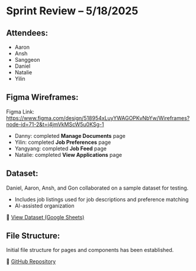 # Sprint Review – 5/18/2025

## Attendees:
- Aaron
- Ansh
- Sanggeon
- Daniel
- Natalie
- Yilin

## Figma Wireframes:
Figma Link: https://www.figma.com/design/518954xLuyYWAGOPKvNbYw/Wireframes?node-id=71-2&t=i4jmVkMScW5u0KSg-1
- Danny: completed **Manage Documents** page
- Yilin: completed **Job Preferences** page
- Yangyang: completed **Job Feed** page
- Natalie: completed **View Applications** page

## Dataset:
Daniel, Aaron, Ansh, and Gon collaborated on a sample dataset for testing.
- Includes job listings used for job descriptions and preference matching
- AI-assisted organization

🔗 [View Dataset (Google Sheets)](https://docs.google.com/spreadsheets/d/148DsX9alRWyxm_KF_6OyZvU2bVFN1SG4fvFxdQOy4yw/edit?usp=sharing)

## File Structure:
Initial file structure for pages and components has been established.

🔗 [GitHub Repository](https://github.com/cse110-sp25-group3/final-project)
